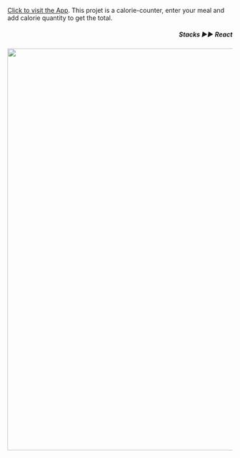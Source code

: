 

[Click to visit the App](https://yiyi41.github.io/calorie-counter-react/).
This projet is a calorie-counter, enter your meal and add calorie quantity to get the total.

*<h5 align="right">Stacks ▶︎▶︎ React</h5>*

<p align="center" >
<img align="center" width="900" src="https://res.cloudinary.com/dps4zteie/image/upload/v1691490907/Capture_d_e%CC%81cran_2023-08-08_a%CC%80_12.31.13_yi8suf.png"/>
</p> 
